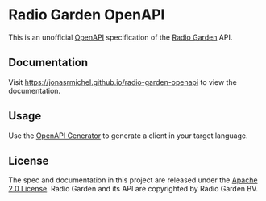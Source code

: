 # Radio Garden OpenAPI

This is an unofficial [OpenAPI](https://www.openapis.org/) specification of the [Radio Garden](https://radio.garden/) API.

## Documentation

Visit https://jonasrmichel.github.io/radio-garden-openapi to view the documentation.

## Usage

Use the [OpenAPI Generator](https://github.com/OpenAPITools/openapi-generator) to generate a client in your target language.

## License

The spec and documentation in this project are released under the [Apache 2.0 License](https://www.apache.org/licenses/LICENSE-2.0).
Radio Garden and its API are copyrighted by Radio Garden BV.